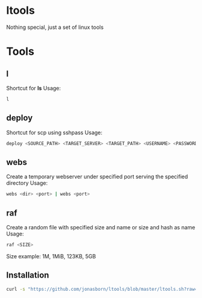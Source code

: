 # ltools

Nothing special, just a set of linux tools

# Tools
## l
Shortcut for **ls**
Usage:
``` bash
l
```
## deploy

Shortcut for scp using sshpass
Usage:
``` bash
deploy <SOURCE_PATH> <TARGET_SERVER> <TARGET_PATH> <USERNAME> <PASSWORD>
```

## webs
Create a temporary webserver under specified port serving the specified directory
Usage:
``` bash
webs <dir> <port> | webs <port>
```

## raf
Create a random file with specified size and name or size and hash as name
Usage:
``` bash
raf <SIZE>
```
Size example:
1M, 1MiB, 123KB, 5GB

## Installation
``` bash
curl -s "https://github.com/jonasborn/ltools/blob/master/ltools.sh?raw=true" | bash
```
